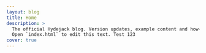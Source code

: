 ```yaml
---
layout: blog
title: Home
description: >
  The official Hydejack blog. Version updates, example content and how-to guides on how to blog with Jekyll.
  Open `index.html` to edit this text. Test 123
cover: true
---
```

